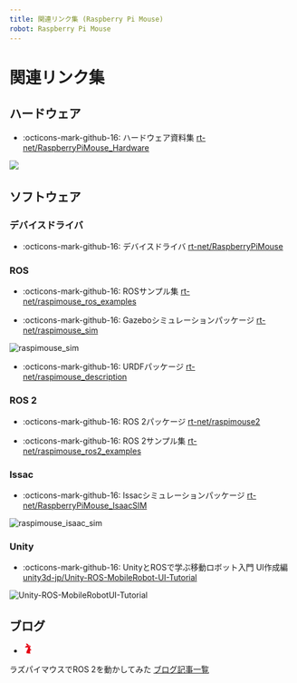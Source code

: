 ```yaml
---
title: 関連リンク集 (Raspberry Pi Mouse)
robot: Raspberry Pi Mouse
---
```


# 関連リンク集

## ハードウェア

- :octicons-mark-github-16: 
ハードウェア資料集
[rt-net/RaspberryPiMouse_Hardware](https://github.com/rt-net/RaspberryPiMouse_Hardware)

![](https://rt-net.github.io/images/raspberry-pi-mouse/raspimouse_3dmodel.png)

## ソフトウェア

### デバイスドライバ

- :octicons-mark-github-16: 
デバイスドライバ
[rt-net/RaspberryPiMouse](https://github.com/rt-net/RaspberryPiMouse)

### ROS

- :octicons-mark-github-16: 
ROSサンプル集
[rt-net/raspimouse_ros_examples](https://github.com/rt-net/raspimouse_ros_examples)

- :octicons-mark-github-16: 
Gazeboシミュレーションパッケージ
[rt-net/raspimouse_sim](https://github.com/rt-net/raspimouse_sim)

![raspimouse_sim](https://rt-net.github.io/images/raspberry-pi-mouse/raspimouse_sim_samplemaze_animation.gif)

- :octicons-mark-github-16: 
URDFパッケージ
[rt-net/raspimouse_description](https://github.com/rt-net/raspimouse_description)

### ROS 2

- :octicons-mark-github-16: 
ROS 2パッケージ
[rt-net/raspimouse2](https://github.com/rt-net/raspimouse2)

- :octicons-mark-github-16: 
ROS 2サンプル集
[rt-net/raspimouse_ros2_examples](https://github.com/rt-net/raspimouse_ros2_examples)

### Issac

- :octicons-mark-github-16: 
Issacシミュレーションパッケージ
[rt-net/RaspberryPiMouse_IsaacSIM](https://github.com/rt-net/RaspberryPiMouse_IsaacSIM)

![raspimouse_isaac_sim](https://github.com/rt-net/RaspberryPiMouse_IsaacSIM/blob/images/images/raspimouse_isaac_sim.png?raw=true)

### Unity

- :octicons-mark-github-16:
UnityとROSで学ぶ移動ロボット入門 UI作成編
[unity3d-jp/Unity-ROS-MobileRobot-UI-Tutorial](https://github.com/unity3d-jp/Unity-ROS-MobileRobot-UI-Tutorial)

![Unity-ROS-MobileRobotUI-Tutorial](https://github.com/unity3d-jp/Unity-ROS-MobileRobot-UI-Tutorial/blob/main/docs/images/intro0-1.png?raw=true)

## ブログ

- <img src='../img/rt-logo-32x32.png' alt='RT' width='18px'>
ラズパイマウスでROS 2を動かしてみた
[ブログ記事一覧](https://rt-net.jp/mobility/archives/category/original/raspimouse-ros2)
